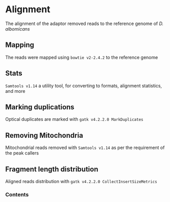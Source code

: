 # Alignment

The alignment of the adaptor removed reads to the reference genome of *D. albomicans*

## Mapping
The reads were mapped using `bowtie v2-2.4.2` to the reference genome

## Stats
`Samtools v1.14` a utility tool, for converting to formats, alignment statistics, and more

## Marking duplications
Optical duplicates are marked with `gatk v4.2.2.0 MarkDuplicates`

## Removing Mitochondria
Mitochondrial reads removed with `Samtools v1.14` as per the requirement of the peak callers

## Fragment length distribution
Aligned reads distribution with `gatk v4.2.2.0 CollectInsertSizeMetrics`

### Contents


